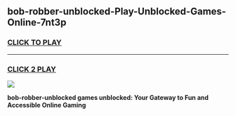 
## bob-robber-unblocked-Play-Unblocked-Games-Online-7nt3p
<h3>
<a href="https://premium76.site?title=bob-robber-unblocked&ref=25A">CLICK TO PLAY</a></h3>
<hr>

<h3>
<a href="https://premium76.site?title=bob-robber-unblocked&ref=25A">CLICK 2 PLAY</a>
  
</h3>

<a href="https://premium76.site?title=bob-robber-unblocked&ref=25A"><img src="https://clearcache.store/games.png"></a>


**bob-robber-unblocked games unblocked: Your Gateway to Fun and Accessible Online Gaming**
